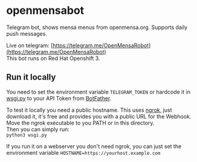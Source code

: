 # openmensabot
Telegram bot, shows mensa menus from openmensa.org. Supports daily push messages.  

Live on telegram: [https://telegram.me/OpenMensaRobot](https://telegram.me/OpenMensaRobot)  
This bot runs on Red Hat Openshift 3.

## Run it locally
You need to set the environment variable `TELEGRAM_TOKEN` or hardcode it in [wsgi.py](https://github.com/cvzi/openmensabot/blob/master/wsgi.py#L25-L28) 
to your API Token from [BotFather](https://telegram.me/botfather).  

To test it locally you need a public hostname. This uses [ngrok](https://ngrok.com/), just download it, it's free and provides you
with a public URL for the Webhook.
Move the ngrok executable to you PATH or in this directory.  
Then you can simply run:  
`python3 wsgi.py`

If you run it on a webserver you don't need ngrok, you can just set the environment variable `HOSTNAME=https://yourhost.example.com`
